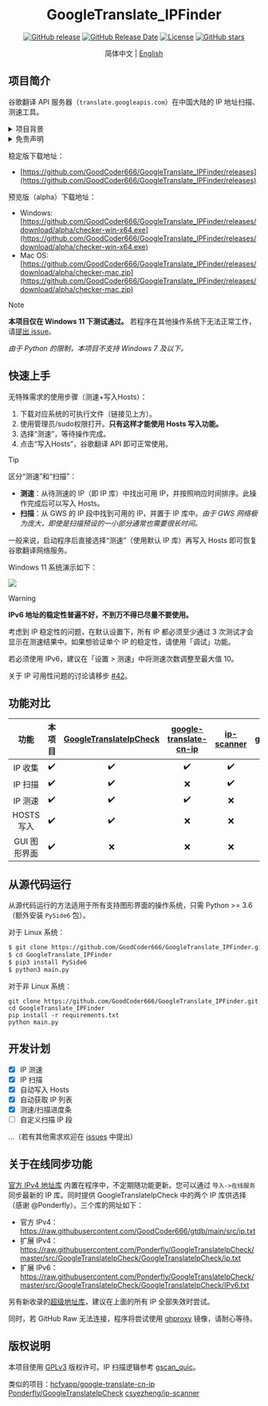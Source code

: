 <div align="center">

<h1>GoogleTranslate_IPFinder</h1>

<a href="http://github.com/GoodCoder666/GoogleTranslate_IPFinder/releases"><img alt="GitHub release" src="https://img.shields.io/github/release/GoodCoder666/GoogleTranslate_IPFinder.svg" /></a>
<a href="http://github.com/GoodCoder666/GoogleTranslate_IPFinder/releases"><img alt="GitHub Release Date" src="https://img.shields.io/github/release-date/GoodCoder666/GoogleTranslate_IPFinder.svg" /></a>
<a href="http://github.com/GoodCoder666/GoogleTranslate_IPFinder/LICENSE.md"><img alt="License" src="https://img.shields.io/github/license/GoodCoder666/GoogleTranslate_IPFinder.svg" /></a>
<a href="http://github.com/GoodCoder666/GoogleTranslate_IPFinder/stargazers"><img alt="GitHub stars" src="https://img.shields.io/github/stars/GoodCoder666/GoogleTranslate_IPFinder.svg?style=social" /></a>

简体中文 | <a href="./README.en.md">English</a>

</div>

## 项目简介

谷歌翻译 API 服务器（`translate.googleapis.com`）在中国大陆的 IP 地址扫描、测速工具。

<details>
    <summary>项目背景</summary>
    Google 于 2022 年 9 月停止了中国大陆 GWS 服务器的翻译服务。本项目旨在帮助用户找到能够使用翻译的 GWS IP 并覆盖本地域名解析结果来实现对谷歌翻译服务器的访问。
</details>

<details>
    <summary>免责声明</summary>
    使用此开源软件时，请您遵守当地法律法规以及 Google 的相关规定。<strong>一切违法/违规用途后果自负。</strong>
</details>

稳定版下载地址：

- [https://github.com/GoodCoder666/GoogleTranslate_IPFinder/releases](https://github.com/GoodCoder666/GoogleTranslate_IPFinder/releases)

预览版（alpha）下载地址：

- Windows: [https://github.com/GoodCoder666/GoogleTranslate_IPFinder/releases/download/alpha/checker-win-x64.exe](https://github.com/GoodCoder666/GoogleTranslate_IPFinder/releases/download/alpha/checker-win-x64.exe)
- Mac OS: [https://github.com/GoodCoder666/GoogleTranslate_IPFinder/releases/download/alpha/checker-mac.zip](https://github.com/GoodCoder666/GoogleTranslate_IPFinder/releases/download/alpha/checker-mac.zip)

> [!NOTE]
>
> **本项目仅在 Windows 11 下测试通过。** 若程序在其他操作系统下无法正常工作，请[提出 issue](https://github.com/GoodCoder666/GoogleTranslate_IPFinder/issues/new)。
>
> *由于 Python 的限制，本项目不支持 Windows 7 及以下。*

## 快速上手

无特殊需求的使用步骤（测速+写入Hosts）：

1. 下载对应系统的可执行文件（链接见上方）。
2. 使用管理员/sudo权限打开。**只有这样才能使用 Hosts 写入功能。**
3. 选择“测速”，等待操作完成。
4. 点击“写入Hosts”，谷歌翻译 API 即可正常使用。

> [!TIP]
>
> 区分“测速”和“扫描”：
>
> - **测速**：从待测速的 IP（即 IP 库）中找出可用 IP，并按照响应时间排序。此操作完成后可以写入 Hosts。
> - **扫描**：从 GWS 的 IP 段中找到可用的 IP，并置于 IP 库中。*由于 GWS 网络极为庞大，即使是扫描预设的一小部分通常也需要很长时间。*
>
> 一般来说，启动程序后直接选择“测速”（使用默认 IP 库）再写入 Hosts 即可恢复谷歌翻译网络服务。

Windows 11 系统演示如下：

![](screenshots/1.gif)

> [!WARNING]
>
> **IPv6 地址的稳定性普遍不好，不到万不得已尽量不要使用。**
>
> 考虑到 IP 稳定性的问题，在默认设置下，所有 IP 都必须至少通过 3 次测试才会显示在测速结果中。如果想验证单个 IP 的稳定性，请使用「调试」功能。
>
> 若必须使用 IPv6，建议在「设置 > 测速」中将测速次数调整至最大值 10。
>
> 关于 IP 可用性问题的讨论请移步 [#42](https://github.com/GoodCoder666/GoogleTranslate_IPFinder/issues/42)。

## 功能对比

|     功能     |       本项目       | [GoogleTranslateIpCheck](https://github.com/Ponderfly/GoogleTranslateIpCheck) | [google-translate-cn-ip](https://github.com/hcfyapp/google-translate-cn-ip) | [ip-scanner](https://github.com/csyezheng/ip-scanner) | [gscan_quic](https://codeberg.org/antigng/gscan_quic) |
| :----------: | :----------------: | :----------------------------------------------------------: | :----------------------------------------------------------: | :---------------------------------------------------: | :---------------------------------------------------: |
|   IP 收集    | :heavy_check_mark: |                      :heavy_check_mark:                      |                      :heavy_check_mark:                      |                  :heavy_check_mark:                   |                          :x:                          |
|   IP 扫描    | :heavy_check_mark: |                      :heavy_check_mark:                      |                             :x:                              |                  :heavy_check_mark:                   |                  :heavy_check_mark:                   |
|   IP 测速    | :heavy_check_mark: |                      :heavy_check_mark:                      |                      :heavy_check_mark:                      |                          :x:                          |                          :x:                          |
|  HOSTS 写入  | :heavy_check_mark: |                      :heavy_check_mark:                      |                             :x:                              |                          :x:                          |                          :x:                          |
| GUI 图形界面 | :heavy_check_mark: |                             :x:                              |                             :x:                              |                          :x:                          |                          :x:                          |

## 从源代码运行

从源代码运行的方法适用于所有支持图形界面的操作系统，只需 Python >= 3.6（额外安装 `PySide6` 包）。

对于 Linux 系统：

```bash
$ git clone https://github.com/GoodCoder666/GoogleTranslate_IPFinder.git
$ cd GoogleTranslate_IPFinder
$ pip3 install PySide6
$ python3 main.py
```

对于非 Linux 系统：

```shell
git clone https://github.com/GoodCoder666/GoogleTranslate_IPFinder.git
cd GoogleTranslate_IPFinder
pip install -r requirements.txt
python main.py
```

## 开发计划

- [x] IP 测速
- [x] IP 扫描
- [x] 自动写入 Hosts
- [x] 自动获取 IP 列表
- [x] 测速/扫描进度条
- [ ] 自定义扫描 IP 段

...（若有其他需求欢迎在 [issues](https://github.com/GoodCoder666/GoogleTranslate_IPFinder/issues) 中提出）

## 关于在线同步功能

[官方 IPv4 地址库](https://github.com/GoodCoder666/gtdb) 内置在程序中，不定期随功能更新。您可以通过 `导入->在线服务` 同步最新的 IP 库。同时提供 GoogleTranslateIpCheck 中的两个 IP 库供选择（感谢 @Ponderfly）。三个库的网址如下：

- 官方 IPv4：https://raw.githubusercontent.com/GoodCoder666/gtdb/main/src/ip.txt
- 扩展 IPv4：https://raw.githubusercontent.com/Ponderfly/GoogleTranslateIpCheck/master/src/GoogleTranslateIpCheck/GoogleTranslateIpCheck/ip.txt
- 扩展 IPv6：https://raw.githubusercontent.com/Ponderfly/GoogleTranslateIpCheck/master/src/GoogleTranslateIpCheck/GoogleTranslateIpCheck/IPv6.txt

另有新收录的[超级地址库](https://github.com/GoodCoder666/gtdb/tree/main/full)，建议在上面的所有 IP 全部失效时尝试。

同时，若 GitHub Raw 无法连接，程序将尝试使用 [ghproxy](https://ghp.ci/) 镜像，请耐心等待。

## 版权说明

本项目使用 [GPLv3](https://github.com/GoodCoder666/GoogleTranslate_IPFinder/blob/main/LICENSE) 版权许可。IP 扫描逻辑参考 [gscan_quic](https://codeberg.org/antigng/gscan_quic)。

类似的项目：[hcfyapp/google-translate-cn-ip](https://github.com/hcfyapp/google-translate-cn-ip) [Ponderfly/GoogleTranslateIpCheck](https://github.com/Ponderfly/GoogleTranslateIpCheck) [csyezheng/ip-scanner](https://github.com/csyezheng/ip-scanner)

